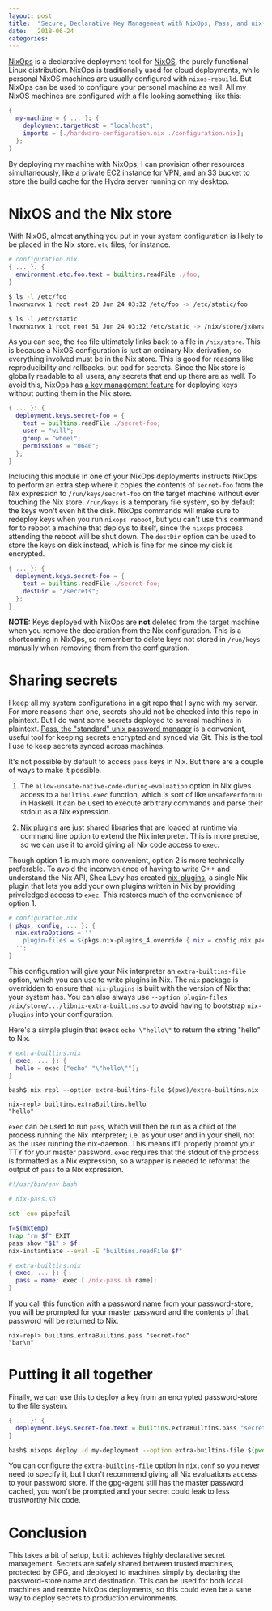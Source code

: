 ```yaml
---
layout: post
title:  "Secure, Declarative Key Management with NixOps, Pass, and nix-plugins"
date:   2018-06-24
categories:
---
```


[NixOps](https://nixos.org/nixops/) is a declarative deployment tool
for [NixOS](https://nixos.org/), the purely functional Linux
distribution. NixOps is traditionally used for cloud deployments,
while personal NixOS machines are usually configured with
`nixos-rebuild`. But NixOps can be used to configure your personal
machine as well. All my NixOS machines are configured with a file
looking something like this:

```nix
{
  my-machine = { ... }: {
    deployment.targetHost = "localhost";
    imports = [./hardware-configuration.nix ./configuration.nix];
  };
}
```

By deploying my machine with NixOps, I can provision other resources
simultaneously, like a private EC2 instance for VPN, and an S3 bucket
to store the build cache for the Hydra server running on my desktop.

# NixOS and the Nix store

With NixOS, almost anything you put in your system configuration is
likely to be placed in the Nix store. `etc` files, for instance.

```nix
# configuration.nix
{ ... }: {
  environment.etc.foo.text = builtins.readFile ./foo;
}
```

```bash
$ ls -l /etc/foo
lrwxrwxrwx 1 root root 20 Jun 24 03:32 /etc/foo -> /etc/static/foo

$ ls -l /etc/static
lrwxrwxrwx 1 root root 51 Jun 24 03:32 /etc/static -> /nix/store/jx8wna7pamzwsan81g1lkvk6i48m05qc-etc/etc
```

As you can see, the `foo` file ultimately links back to a file in
`/nix/store`. This is because a NixOS configuration is just an
ordinary Nix derivation, so everything involved must be in the Nix
store. This is good for reasons like reproducibility and rollbacks,
but bad for secrets. Since the Nix store is globally readable to all
users, any secrets that end up there are as well. To avoid this,
NixOps has [a key management
feature](https://nixos.org/nixops/manual/#idm140737318276736) for
deploying keys without putting them in the Nix store.

```nix
{ ... }: {
  deployment.keys.secret-foo = {
    text = builtins.readFile ./secret-foo;
    user = "will";
    group = "wheel";
    permissions = "0640";
  };
}
```

Including this module in one of your NixOps deployments instructs
NixOps to perform an extra step where it copies the contents of
`secret-foo` from the Nix expression to `/run/keys/secret-foo` on the
target machine without ever touching the Nix store. `/run/keys` is a
temporary file system, so by default the keys won't even hit the
disk. NixOps commands will make sure to redeploy keys when you run
`nixops reboot`, but you can't use this command for to reboot a
machine that deploys to itself, since the `nixops` process attending
the reboot will be shut down. The `destDir` option can be used to
store the keys on disk instead, which is fine for me since my disk is
encrypted.

```nix
{ ... }: {
  deployment.keys.secret-foo = {
    text = builtins.readFile ./secret-foo;
    destDir = "/secrets";
  };
}
```

**NOTE:** Keys deployed with NixOps are **not** deleted from the
target machine when you remove the declaration from the Nix
configuration. This is a shortcoming in NixOps, so remember to delete
keys not stored in `/run/keys` manually when removing them from the
configuration.

# Sharing secrets

I keep all my system configurations in a git repo that I sync with my
server. For more reasons than one, secrets should not be checked into
this repo in plaintext. But I do want some secrets deployed to several
machines in plaintext. [Pass, the "standard" unix password
manager](https://www.passwordstore.org/) is a convenient, useful tool
for keeping secrets encrypted and synced via Git. This is the tool I
use to keep secrets synced across machines.

It's not possible by default to access `pass` keys in Nix. But there
are a couple of ways to make it possible.

1. The `allow-unsafe-native-code-during-evaluation` option in Nix
   gives access to a `builtins.exec` function, which is sort of like
   `unsafePerformIO` in Haskell. It can be used to execute arbitrary
   commands and parse their stdout as a Nix expression.

2. [Nix plugins](https://nixos.org/nix/manual/#conf-plugin-files) are
   just shared libraries that are loaded at runtime via command line
   option to extend the Nix interpreter. This is more precise, so we
   can use it to avoid giving all Nix code access to `exec`.

Though option 1 is much more convenient, option 2 is more technically
preferable. To avoid the inconvenience of having to write C++ and
understand the Nix API, Shea Levy has created
[nix-plugins](https://github.com/shlevy/nix-plugins), a single Nix
plugin that lets you add your own plugins written in Nix by providing
priveledged access to `exec`. This restores much of the convenience of
option 1.

```nix
# configuration.nix
{ pkgs, config, ... }: {
  nix.extraOptions = ''
    plugin-files = ${pkgs.nix-plugins_4.override { nix = config.nix.package; }}/lib/nix/plugins/libnix-extra-builtins.so
  '';
}
```

This configuration will give your Nix interpreter an
`extra-builtins-file` option, which you can use to write plugins in
Nix. The `nix` package is overridden to ensure that `nix-plugins` is
built with the version of Nix that your system has. You can also
always use `--option plugin-files /nix/store/.../libnix-extra-builtins.so` to
avoid having to bootstrap `nix-plugins` into your configuration.

Here's a simple plugin that execs `echo \"hello\"` to return the
string "hello" to Nix.

```nix
# extra-builtins.nix
{ exec, ... }: {
  hello = exec ["echo" "\"hello\""];
}
```

```
bash$ nix repl --option extra-builtins-file $(pwd)/extra-builtins.nix

nix-repl> builtins.extraBuiltins.hello
"hello"
```

`exec` can be used to run `pass`, which will then be run as a child of
the process running the Nix interpreter; i.e. as your user and in your
shell, not as the user running the nix-daemon. This means it'll
properly prompt your TTY for your master password. `exec` requires
that the stdout of the process is formatted as a Nix expression, so a
wrapper is needed to reformat the output of `pass` to a Nix
expression.

```bash
#!/usr/bin/env bash

# nix-pass.sh

set -euo pipefail

f=$(mktemp)
trap "rm $f" EXIT
pass show "$1" > $f
nix-instantiate --eval -E "builtins.readFile $f"
```

```nix
# extra-builtins.nix
{ exec, ... }: {
  pass = name: exec [./nix-pass.sh name];
}
```

If you call this function with a password name from your
password-store, you will be prompted for your master password and the
contents of that password will be returned to Nix.

```
nix-repl> builtins.extraBuiltins.pass "secret-foo"
"bar\n"
```

# Putting it all together

Finally, we can use this to deploy a key from an encrypted
password-store to the file system.

```nix
{ ... }: {
  deployment.keys.secret-foo.text = builtins.extraBuiltins.pass "secret-foo";
}
```

```bash
bash$ nixops deploy -d my-deployment --option extra-builtins-file $(pwd)/extra-builtins.nix
```

You can configure the `extra-builtins-file` option in `nix.conf` so
you never need to specify it, but I don't recommend giving all Nix
evaluations access to your password store. If the gpg-agent still has
the master password cached, you won't be prompted and your secret
could leak to less trustworthy Nix code.

# Conclusion

This takes a bit of setup, but it achieves highly declarative secret
management. Secrets are safely shared between trusted machines,
protected by GPG, and deployed to machines simply by declaring the
password-store name and destination. This can be used for both local
machines and remote NixOps deployments, so this could even be a sane
way to deploy secrets to production environments.
